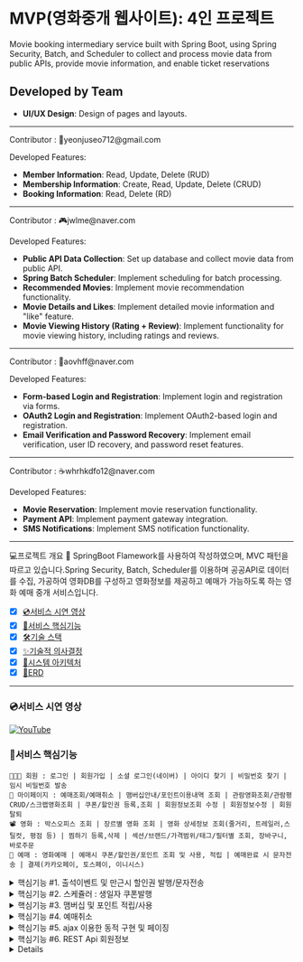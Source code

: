 # MVP(영화중개 웹사이트): 4인 프로젝트

Movie booking intermediary service built with Spring Boot, using Spring Security, Batch, and Scheduler to collect and process movie data from public APIs, provide movie information, and enable ticket reservations


## Developed by Team
- **UI/UX Design**: Design of pages and layouts.
<hr/>  
Contributor : 🐳yeonjuseo712@gmail.com

Developed Features:
- **Member Information**: Read, Update, Delete (RUD)
- **Membership Information**: Create, Read, Update, Delete (CRUD)
- **Booking Information**: Read, Delete (RD)
<hr/>
Contributor : 🎮jwlme@naver.com

Developed Features:
- **Public API Data Collection**: Set up database and collect movie data from public API.  
- **Spring Batch Scheduler**: Implement scheduling for batch processing.  
- **Recommended Movies**: Implement movie recommendation functionality.  
- **Movie Details and Likes**: Implement detailed movie information and "like" feature.  
- **Movie Viewing History (Rating + Review)**: Implement functionality for movie viewing history, including ratings and reviews.

<hr/>
Contributor : 🥑aovhff@naver.com

Developed Features:
- **Form-based Login and Registration**: Implement login and registration via forms.  
- **OAuth2 Login and Registration**: Implement OAuth2-based login and registration.  
- **Email Verification and Password Recovery**: Implement email verification, user ID recovery, and password reset features.  

<hr/>
Contributor : ☕whrhkdfo12@naver.com

Developed Features:
- **Movie Reservation**: Implement movie reservation functionality.  
- **Payment API**: Implement payment gateway integration.  
- **SMS Notifications**: Implement SMS notification functionality.  

<hr/>
💻프로젝트 개요
💬 SpringBoot Flamework를 사용하여 작성하였으며, MVC 패턴을 따르고 있습니다.Spring Security, Batch, Scheduler를 이용하며 공공API로 데이터를 수집, 가공하여 영화DB를 구성하고 영화정보를 제공하고 예매가 가능하도록 하는 영화 예매 중개 서비스입니다.

- [x] [💿서비스 시연 영상](#서비스-시연-영상)
- [x] [🎯서비스 핵심기능](#서비스-핵심기능)
- [x] [🛠기술 스택](#기술-스택)
- [x] [✨기술적 의사결정](#기술적-의사결정)
- [x] [🚧시스템 아키텍처](#시스템-아키텍처)
- [x] [📖ERD](#erd)

<hr/>

### 💿서비스 시연 영상
[![YouTube](https://github.com/wander0000/Final_project/raw/develop/assets/mvp_main.jpg)](https://youtu.be/P8uMiN_WF68)

### 🎯서비스 핵심기능
```
👨‍👨‍👧 회원 : 로그인 | 회원가입 | 소셜 로그인(네이버) | 아이디 찾기 | 비밀번호 찾기 | 임시 비밀번호 발송
🏡 마이페이지 : 예매조회/예매취소 | 맴버십안내/포인트이용내역 조회 | 관람영화조회/관람평CRUD/스크랩영화조회 | 쿠폰/할인권 등록,조회 | 회원정보조회 수정 | 회원정보수정 | 회원탈퇴
📽️ 영화 : 박스오피스 조회 | 장르별 영화 조회 | 영화 상세정보 조회(줄거리, 트레일러,스틸컷, 평점 등) | 찜하기 등록,삭제 | 섹션/브랜드/가격범위/태그/필터별 조회, 장바구니, 바로주문
🎫 예매 : 영화예매 | 예매시 쿠폰/할인권/포인트 조회 및 사용, 적립 | 예매완료 시 문자전송 | 결제(카카오페이, 토스페이, 이니시스)
```

<details>
<summary>핵심기능 #1. 출석이벤트 및 만근시 할인권 발행/문자전송</summary>

![fuction001](https://github.com/wander0000/Final_project/raw/develop/assets/scheduler_att.png)
- [x] 스프링에서 제공되는 `Scheduler` 이용, @Scheduled와 @EnableScheduling 어노테이션에 cron 표기법을 이용해서 원하는 시간대에 원하는 기능이 실현될 수 있도록 구현하였습니다.
- [x] `AuthenticationSuccessHandler`를 오버라이딩한 `CustomLoginSuccessHandler`에서 로그인한 유저의 오늘의 출석상태를 확인하여 첫 출석이면 포인트를 지급하고 쿠키를 생성하며, 프론트에서는 쿠키값을 확인하여 출석이벤트에 참여하였음을 알리는 Popup이 뜨도록 하고, '오늘은 더이상 보지 않기'를 check하면 쿠키값을 false로 설정하여 Popup이 뜨지 않도록 하였습니다.
- [x] 매달 1일, 전월의 만근자를 조회하여 할인권을 발행하고, 할인권번호를 문자 API를 이용하여 문자로 발송하도록 했습니다.
</details>
<details>
<summary>핵심기능 #2. 스케쥴러 : 생일자 쿠폰발행</summary>

![fuction002](https://github.com/wander0000/Final_project/raw/develop/assets/scheduler_birth.png)
- [x] 스프링에서 제공되는 `Scheduler` 이용, @Scheduled와 @EnableScheduling 어노테이션에 cron 표기법을 이용해서 원하는 시간대에 원하는 기능이 실현될 수 있도록 구현하였습니다.
- [x] 생일쿠폰은 발행할 때 사용가능 상태로 insert해서 예매시 바로 사용할 수 있도록 하였습니다.
```xml
    <!-- 쿠폰등록  -->
    <insert id="insertCoupon" parameterType="com.boot.DTO.CouponDTO">
		INSERT INTO coupontb (couponno, endDate, reason, refno, uuid, acrec)
		SELECT CONCAT(
	           #{type}, 
	           DATE_FORMAT(NOW(), '%y%m%d'), 
	           '-',
	           LPAD(
	               IFNULL(
	                   (SELECT COUNT(*) + 1 
	                    FROM coupontb
	                    WHERE DATE(adate) = CURDATE()), 1
	               ), 4, '0') 
		       ),
		       DATE_SUB(CURDATE(), INTERVAL #{period} DAY), 
		       #{reason},       
		       #{refno},          
		       #{uuid},
		       #{acrec}
    </insert>
```
</details>
<details>
<summary>핵심기능 #3. 맴버십 및 포인트 적립/사용</summary>

![fuction003](https://github.com/wander0000/Final_project/raw/develop/assets/pthist.gif)
- [x] 일반 로그인/소셜 로그인 구분 없이 모든 신규 회원은 `가입과 동시에` 등급:Welcome으로, 1,000원의 적립금을 적립 받습니다.
- [x] `등급별`으로 예매시 적립금 혜택이 주어집니다. 쿠폰/할인권/포인트를 사용한 금액을 제외한 실결제금액에 대해 3~10%의 포인트가 적립됩니다.
- [x] 회원은 `마이페이지`에서 자신의 적립금 적립/사용 상세 내역을 확인할 수 있습니다.

</details>
<details>
<summary>핵심기능 #4. 예매취소</summary>

![fuction004](https://github.com/wander0000/Final_project/raw/develop/assets/cancelprocedure.png)
- [x] 예매 취소시 11가지 쿼리가 실행되어야 해서 `MySQL`의 프로시져 기능을 활용하였습니다.
- [x] 예매정보테이블의 내용을 '예매'에서 '취소'로 변경하고, 결제 API를 이용하여 실결제금액이 반환되도록 하고, 결제 시 사용한 포인트와 점유한 좌석을 원복하고, 적립된 포인트 또한 반환되도록 하였습니다.
- [x] 하나의 트랜젝션 안에서 작업이 수행되고 하나라도 오류가 나면 전체가 롤백되도록 작성했습니다.
</details>
<details>
<summary>핵심기능 #5. ajax 이용한 동적 구현 및 페이징</summary>

![fuction005](https://github.com/wander0000/Final_project/raw/develop/assets/pagingparam.png)
- [x] 목록은 ajax를 이용하여 동적으로 구현하고, 세그먼트 기법 중 페이징을 제대로 작동하게 하기위하여 페이지 버튼에도 필터링과 페이징을 위한 인자를 배열값으로 저장하여 화면단이 구성되도록 function을 호출할 때 인자를 다시 Json으로 보낼 수 있는 형태로 변환하여 서버에 데이터를 요청하도록 하였습니다.
- [x] `페이징`은 SQL쿼리에서 LIMIT와 OFFSET을 이용하여 구현하였습니다.
```xml
    <!-- 포인트 이력 테이블 조회(기간별)-->
    <select id="getUserPtHis" resultType="com.boot.DTO.PthistDTO">
        SELECT * FROM pthisttb where uuid=#{uuid}
        <include refid="days"></include>
        <include refid="pagenation"></include>
    </select>
    
     <!-- 포인트 이력 목록의 갯수(기간별)-->
    <select id="getTotalCountFiltered">
        SELECT COUNT(*) 
        FROM pthisttb where uuid=#{uuid}
        <include refid="days"></include>
    </select>

    <!--  정렬 로직: 기간별 15일,1개월,2개월, 3개월 -->
	  <sql id="days">
      <if test="(days == '15')">
        AND trndt BETWEEN DATE_SUB(CURDATE(), INTERVAL 15 DAY) AND now()
        ORDER BY trndt DESC
      </if>
      <if test="(days == '30') or days == null or days == ''">
         AND trndt BETWEEN DATE_SUB(CURDATE(), INTERVAL 30 DAY) AND now()
         ORDER BY trndt DESC
      </if>
      <if test='(days == "60")'>
         AND trndt BETWEEN DATE_SUB(CURDATE(), INTERVAL 60 DAY) AND now()
         ORDER BY trndt DESC
      </if>
      <if test='(days == "90")'>
         AND trndt BETWEEN DATE_SUB(CURDATE(), INTERVAL 90 DAY) AND now()
         ORDER BY trndt DESC
      </if>
     </sql>
   
     <sql id="pagenation">
   	  	LIMIT #{pageSize} OFFSET #{offset}
     </sql>
```
</details>
<details>
<summary>핵심기능 #6. REST Api 회원정보</summary>

![fuction006](https://github.com/wander0000/Final_project/raw/develop/assets/restapi.png)

- [x] 시큐리티가 적용된 프로젝트여서 사용자타입이 2가지로 인가된 사용자의 정보를 꺼내쓰는 객체가 UserDetails와 OAuth2User로 나누어 져서 UserDetails, UserDetailsService도 커스텀해서 사용했습니다.
- [x] 사용자의 정보 조회, 수정, 삭제는 REST 방식으로 구현하였습니다.
- [x] OAuth2유저의 경우 일부 정보만 수정할 수 있도록, 화면단에서도 유저타입별로 수정버튼이 노출될 수 있도록 분기처리하였습니다.
</details>
<details>


### 사용자 시나리오(시연영상)

|<small>회원가입(일반)</small>|<small>회원가입(네이버)<small>|<small>비밀번호찾기/변경</small>|
|:-:|:-:|:-:|
|![003](https://github.com/wander0000/Final_project/raw/develop/assets/generate1.gif)|![004](https://github.com/wander0000/Final_project/raw/develop/assets/generate2.gif)|![005](https://github.com/wander0000/Final_project/raw/develop/assets/findpw.gif)|
|<small><b>아이디찾기</b></small>|<small><b>영화조회</b></small>|<small><b>영화스크랩</b></small>|
|![006](https://github.com/wander0000/Final_project/raw/develop/assets/findid.gif)|![007](https://github.com/wander0000/Final_project/raw/develop/assets/getmovie.gif)|![008](https://github.com/wander0000/Final_project/raw/develop/assets/likemovie.gif)|
|<small><b>영화예매(카카오페이)</b></small>|<small><b>영화예매(토스페이)</b></small>|<small><b>영화예매(이니시스)</b></small>|
|![009](https://github.com/wander0000/Final_project/raw/develop/assets/bookmovie_kakao.gif)|![010](https://github.com/wander0000/Final_project/raw/develop/assets/bookmovie_toss.gif)|![011](https://github.com/wander0000/Final_project/raw/develop/assets/bookmovie_ini.gif)|
|<small><b>예매내역조회</b></small>|<small><b>예매취소</b></small>|<small><b>포인트이력조회</b></small>|
|![012](https://github.com/wander0000/Final_project/raw/develop/assets/booklist.gif)|![013](https://github.com/wander0000/Final_project/raw/develop/assets/cancelmovie.gif)|![014](https://github.com/wander0000/Final_project/raw/develop/assets/pthist.gif)|
|<small><b>무비스토리</b></small>|<small><b>출석이벤트 문자API/쿠폰등록</b></small>|<small><b>탈퇴</b></small>|
|![012](https://github.com/wander0000/Final_project/raw/develop/assets/cancelmovie.gif)|![013](https://github.com/wander0000/Final_project/raw/develop/assets/attendence.gif)|![014](https://github.com/wander0000/Final_project/raw/develop/assets/unsubscribe.gif)|


### 🛠기술 스택
OS | Windows 10
--- | --- |
Language | ![Java](https://img.shields.io/badge/JAVA-000?style=for-the-badge&logo=java&logoColor=white) ![Spring](https://img.shields.io/badge/Spring-000?style=for-the-badge&logo=spring&logoColor=white) ![HTML5](https://img.shields.io/badge/html5-000?style=for-the-badge&logo=html5&logoColor=white) ![CSS3](https://img.shields.io/badge/css3-000?style=for-the-badge&logo=css3&logoColor=white) ![JavaScript](https://img.shields.io/badge/javascript-000?style=for-the-badge&logo=javascript&logoColor=white)
IDE | ![STS4](https://img.shields.io/badge/STS4-000?style=for-the-badge&logo=spring&logoColor=white) ![Visual Studio Code](https://img.shields.io/badge/Visual%20Studio%20Code-000?style=for-the-badge&logo=visualstudiocode&logoColor=white) ![MySQL Workbench](https://img.shields.io/badge/MySQL%20Workbench-000?style=for-the-badge&logo=oracle&logoColor=white)
Framework | ![Spring Boot](https://img.shields.io/badge/Spring%20Boot-6DB33F?style=for-the-badge&logo=springboot&logoColor=white) ![MyBatis](https://img.shields.io/badge/Mybatis-d40000?style=for-the-badge)
Build Tool | ![Gradle](https://img.shields.io/badge/Gradle-02303A?style=for-the-badge&logo=gradle&logoColor=white)
Database |![MySQL](https://img.shields.io/badge/Mysql-4479A1?style=flat-square&logo=Mysql&logoColor=white)
Frontend | ![HTML5](https://img.shields.io/badge/html5-E34F26?style=for-the-badge&logo=html5&logoColor=white) ![CSS3](https://img.shields.io/badge/css3-1572B6?style=for-the-badge&logo=css3&logoColor=white) ![JavaScript](https://img.shields.io/badge/javascript-F7DF1E?style=for-the-badge&logo=javascript&logoColor=black) ![jQuery](https://img.shields.io/badge/jQuery-0769AD?style=for-the-badge&logo=jquery&logoColor=white)
Library | ![Spring Security](https://img.shields.io/badge/spring%20security-6DB33F?style=for-the-badge&logo=springsecurity&logoColor=white)
API | ![Iamport Payment](https://img.shields.io/badge/Iamport%20Payment-c1272d?style=for-the-badge) ![coolSMS](https://img.shields.io/badge/cool%20SMS-f7943a?style=for-the-badge)
Server |![Apache Tomcat 9.0](https://img.shields.io/badge/Apache%20Tomcat%20-F8DC75?style=for-the-badge&logo=apachetomcat&logoColor=black)
Version Control | ![GitHub](https://img.shields.io/badge/GitHub-181717?style=for-the-badge&logo=GitHub&logoColor=white)

### 🚧시스템 아키텍처
![architecture](https://github.com/wander0000/Final_project/raw/develop/assets/mvc.png)]
![개발환경](https://github.com/wander0000/Final_project/raw/develop/assets/idle.png)]

### 📖ERD
![erd](https://github.com/wander0000/Final_project/raw/develop/assets/erd.png)]
